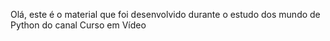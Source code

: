 Olá, este é o material que foi desenvolvido durante
o estudo dos mundo de Python do canal Curso em Vídeo